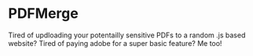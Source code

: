 # PDFMerge

Tired of updloading your potentailly sensitive PDFs to a random .js 
based website? Tired of paying adobe for a super basic feature?
Me too! 
